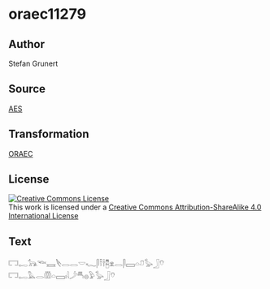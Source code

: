 # oraec11279

## Author

Stefan Grunert

## Source

[AES](https://github.com/simondschweitzer/aes)

## Transformation

[ORAEC](https://oraec.github.io/)

## License

<a rel="license" href="http://creativecommons.org/licenses/by-sa/4.0/"><img alt="Creative Commons License" style="border-width:0" src="https://i.creativecommons.org/l/by-sa/4.0/88x31.png" /></a><br />This work is licensed under a <a rel="license" href="http://creativecommons.org/licenses/by-sa/4.0/">Creative Commons Attribution-ShareAlike 4.0 International License</a>

## Text

𓉐𓉻𓃥𓆝𓈘𓌸𓂋𓂋𓎟𓆑𓋴𓍋𓌂𓉥𓁷𓂋𓋴𓈙𓏏𓍔𓅭𓃀𓄣<br>
𓉐𓉻𓅓𓂋𓏃𓏏𓈙𓏤𓇋𓌳𓄪𓐍𓅱𓅭𓃀𓄣<br>
